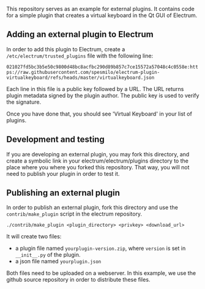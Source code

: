 This repository serves as an example for external plugins.
It contains code for a simple plugin that creates a virtual keyboard in the Qt GUI of Electrum.

## Adding an external plugin to Electrum

In order to add this plugin to Electrum, create a `/etc/electrum/trusted_plugins` file with the following line:

`021027fd5bc3b5e50c9800d48bc8acfbc290d89b857c7ce15572a57048c4c0558e:https://raw.githubusercontent.com/spesmilo/electrum-plugin-virtualkeyboard/refs/heads/master/virtualkeyboard.json`

Each line in this file is a public key followed by a URL. The URL
returns plugin metadata signed by the plugin author.  The public key
is used to verify the signature.

Once you have done that, you should see 'Virtual Keyboard' in your list of plugins.

## Development and testing

If you are developing an external plugin, you may fork this directory,
and create a symbolic link in your electrum/electrum/plugins directory
to the place where you where you forked this repository. That way, you
will not need to publish your plugin in order to test it.


## Publishing an external plugin

In order to publish an external plugin, fork this directory and use
the `contrib/make_plugin` script in the electrum repository.

`./contrib/make_plugin <plugin_directory> <privkey> <download_url>`


It will create two files:
 - a plugin file named `yourplugin-version.zip`, where `version` is set in `__init__.py` of the plugin.
 - a json file named `yourplugin.json`

Both files need to be uploaded on a webserver.
In this example, we use the github source repository in order to distribute these files.
